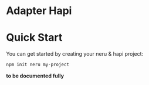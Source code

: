 # Adapter Hapi

# Quick Start

You can get started by creating your neru & hapi project:

```bash
npm init neru my-project
```

**to be documented fully**